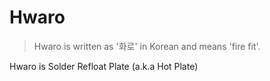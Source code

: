 # Hwaro

> Hwaro is written as '화로' in Korean and means 'fire fit'.

Hwaro is Solder Refloat Plate (a.k.a Hot Plate)
